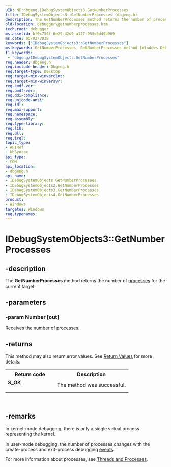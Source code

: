 ```yaml
---
UID: NF:dbgeng.IDebugSystemObjects3.GetNumberProcesses
title: IDebugSystemObjects3::GetNumberProcesses (dbgeng.h)
description: The GetNumberProcesses method returns the number of processes for the current target.
old-location: debugger\getnumberprocesses.htm
tech.root: debugger
ms.assetid: bf0c750f-0e29-42d9-a127-953e3d49b969
ms.date: 05/03/2018
keywords: ["IDebugSystemObjects3::GetNumberProcesses"]
ms.keywords: GetNumberProcesses, GetNumberProcesses method [Windows Debugging], GetNumberProcesses method [Windows Debugging],IDebugSystemObjects interface, GetNumberProcesses method [Windows Debugging],IDebugSystemObjects2 interface, GetNumberProcesses method [Windows Debugging],IDebugSystemObjects3 interface, GetNumberProcesses method [Windows Debugging],IDebugSystemObjects4 interface, IDebugSystemObjects interface [Windows Debugging],GetNumberProcesses method, IDebugSystemObjects2 interface [Windows Debugging],GetNumberProcesses method, IDebugSystemObjects2::GetNumberProcesses, IDebugSystemObjects3 interface [Windows Debugging],GetNumberProcesses method, IDebugSystemObjects3.GetNumberProcesses, IDebugSystemObjects3::GetNumberProcesses, IDebugSystemObjects4 interface [Windows Debugging],GetNumberProcesses method, IDebugSystemObjects4::GetNumberProcesses, IDebugSystemObjects::GetNumberProcesses, IDebugSystemObjects_28914631-9658-462c-8234-f48bb85efdf6.xml, dbgeng/IDebugSystemObjects2::GetNumberProcesses, dbgeng/IDebugSystemObjects3::GetNumberProcesses, dbgeng/IDebugSystemObjects4::GetNumberProcesses, dbgeng/IDebugSystemObjects::GetNumberProcesses, debugger.getnumberprocesses
f1_keywords:
 - "dbgeng/IDebugSystemObjects.GetNumberProcesses"
req.header: dbgeng.h
req.include-header: Dbgeng.h
req.target-type: Desktop
req.target-min-winverclnt: 
req.target-min-winversvr: 
req.kmdf-ver: 
req.umdf-ver: 
req.ddi-compliance: 
req.unicode-ansi: 
req.idl: 
req.max-support: 
req.namespace: 
req.assembly: 
req.type-library: 
req.lib: 
req.dll: 
req.irql: 
topic_type:
- APIRef
- kbSyntax
api_type:
- COM
api_location:
- dbgeng.h
api_name:
- IDebugSystemObjects.GetNumberProcesses
- IDebugSystemObjects2.GetNumberProcesses
- IDebugSystemObjects3.GetNumberProcesses
- IDebugSystemObjects4.GetNumberProcesses
product:
- Windows
targetos: Windows
req.typenames: 
---
```


# IDebugSystemObjects3::GetNumberProcesses


## -description


The <b>GetNumberProcesses</b> method returns the number of <a href="https://docs.microsoft.com/windows-hardware/drivers/debugger/controlling-threads-and-processes">processes</a> for the current target.


## -parameters




### -param Number [out]

Receives the number of processes.


## -returns



This method may also return error values.  See <a href="https://docs.microsoft.com/windows-hardware/drivers/debugger/hresult-values">Return Values</a> for more details.

<table>
<tr>
<th>Return code</th>
<th>Description</th>
</tr>
<tr>
<td width="40%">
<dl>
<dt><b>S_OK</b></dt>
</dl>
</td>
<td width="60%">
The method was successful.

</td>
</tr>
</table>
 




## -remarks



In kernel-mode debugging, there is only a single virtual process representing the kernel.

In user-mode debugging, the number of processes changes with the create-process and exit-process debugging <a href="https://docs.microsoft.com/windows-hardware/drivers/debugger/events">events</a>.

For more information about processes, see <a href="https://docs.microsoft.com/windows-hardware/drivers/debugger/threads-and-processes">Threads and Processes</a>.




